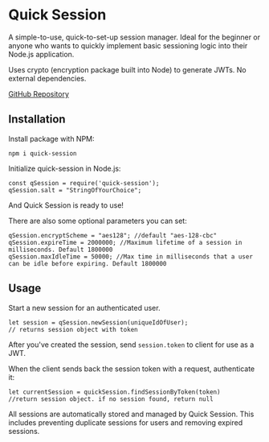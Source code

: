 # Quick Session
A simple-to-use, quick-to-set-up session manager. Ideal for the beginner or anyone who wants to quickly implement basic sessioning logic into their Node.js application.

Uses crypto (encryption package built into Node) to generate JWTs. No external dependencies.

[GitHub Repository](https://github.com/BossFogg/quick-session)

## Installation
Install package with NPM:
````
npm i quick-session
````

Initialize quick-session in Node.js:
````
const qSession = require('quick-session');  
qSession.salt = "StringOfYourChoice";
````

And Quick Session is ready to use!  

There are also some optional parameters you can set:
````
qSession.encryptScheme = "aes128"; //default "aes-128-cbc"
qSession.expireTime = 2000000; //Maximum lifetime of a session in milliseconds. Default 1800000
qSession.maxIdleTime = 50000; //Max time in milliseconds that a user can be idle before expiring. Default 1800000
````

## Usage

Start a new session for an authenticated user.
````
let session = qSession.newSession(uniqueIdOfUser);  
// returns session object with token
````

After you've created the session, send `session.token` to client for use as a JWT.  
  
When the client sends back the session token with a request, authenticate it:
````
let currentSession = quickSession.findSessionByToken(token)
//return session object. if no session found, return null
````

All sessions are automatically stored and managed by Quick Session. This includes preventing duplicate sessions for users and removing expired sessions.
